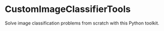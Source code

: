 # CustomImageClassifierTools
Solve image classification problems from scratch with this Python toolkit.
